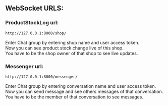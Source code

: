 ## WebSocket URLS:

### ProductStockLog url:
```
http://127.0.0.1:8000/shop/
```
Enter Chat group by entering shop name and user access token. <br>
Now you can see product stock change live of this shop. <br>
You have to be the shop owner of that shop to see live updates. 

### Messenger url:
```
http://127.0.0.1:8000/messenger/
```
Enter Chat group by entering conversation name and user access token. <br>
Now you can send message and see others messages of that conversation. <br>
You have to be the member of that conversation to see messages.
